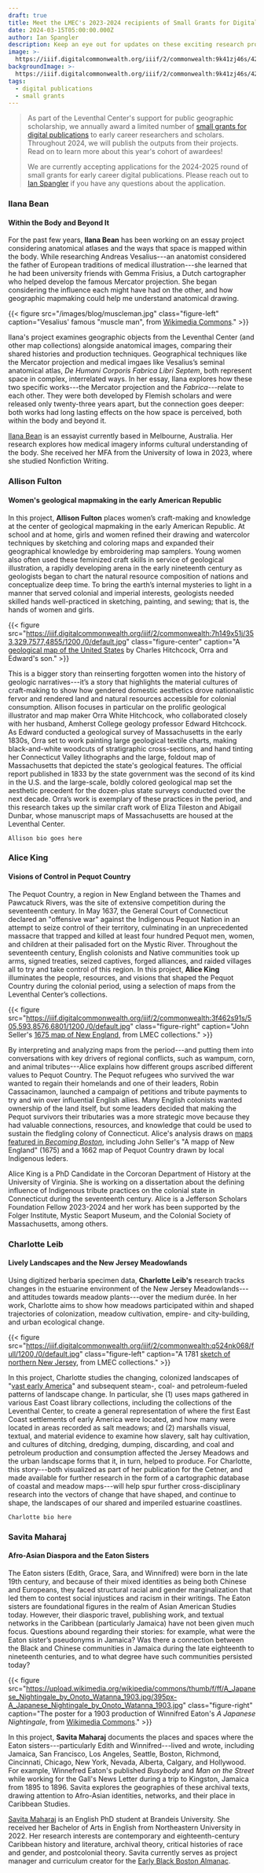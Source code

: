 ```yaml
---
draft: true
title: Meet the LMEC's 2023-2024 recipients of Small Grants for Digital Publications
date: 2024-03-15T05:00:00.000Z
author: Ian Spangler
description: Keep an eye out for updates on these exciting research projects
image: >-
  https://iiif.digitalcommonwealth.org/iiif/2/commonwealth:9k41zj46s/423,364,4912,1220/1200,/0/default.jpg
backgroundImage: >-
  https://iiif.digitalcommonwealth.org/iiif/2/commonwealth:9k41zj46s/423,364,4912,1220/1200,/0/default.jpg
tags:
  - digital publications
  - small grants
---
```


> As part of the Leventhal Center's support for public geographic scholarship, we annually award a limited number of [small grants for digital publications](https://www.leventhalmap.org/research/digital-publication-small-grants/) to early career researchers and scholars. Throughout 2024, we will publish the outputs from their projects. Read on to learn more about this year's cohort of awardees!
> 
> We are currently accepting applications for the 2024-2025 round of small grants for early career digital publications. Please reach out to [Ian Spangler](https://www.leventhalmap.org/about/people/ian-spangler/) if you have any questions about the application.

### Ilana Bean

#### Within the Body and Beyond It

For the past few years, **Ilana Bean** has been working on an essay project considering anatomical atlases and the ways that space is mapped within the body. While researching Andreas Vesalius---an anatomist considered the father of European traditions of medical illustration---she learned that he had been university friends with Gemma Frisius, a Dutch cartographer who helped develop the famous Mercator projection. She began considering the influence each might have had on the other, and how geographic mapmaking could help me understand anatomical drawing.

{{< figure src="/images/blog/muscleman.jpg" class="figure-left" caption="Vesalius' famous \"muscle man\", from [Wikimedia Commons](https://commons.wikimedia.org/wiki/File:Muscle_man,_by_Vesalius._Wellcome_L0001644.jpg)." >}}

Ilana's project examines geographic objects from the Leventhal Center (and other map collections) alongside anatomical images, comparing their shared histories and production techniques. Geographical techniques like the Mercator projection and medical imgaes like Vesalius’s seminal anatomical atlas, *De Humani Corporis Fabrica Libri Septem*, both represent space in complex, interrelated ways. In her essay, Ilana explores how these two specific works---the Mercator projection and the *Fabrica*---relate to each other. They were both developed by Flemish scholars and were released only twenty-three years apart, but the connection goes deeper: both works had long lasting effects on the how space is perceived, both within the body and beyond it.

[Ilana Bean](https://www.ilanabean.com/) is an essayist currently based in Melbourne, Australia. Her research explores how medical imagery informs cultural understanding of the body. She received her MFA from the University of Iowa in 2023, where she studied Nonfiction Writing.

### Allison Fulton

#### Women's geological mapmaking in the early American Republic

In this project, **Allison Fulton** places women’s craft-making and knowledge at the center of geological mapmaking in the early American Republic. At school and at home, girls and women refined their drawing and watercolor techniques by sketching and coloring maps and expanded their geographical knowledge by embroidering map samplers. Young women also often used these feminized craft skills in service of geological illustration, a rapidly developing arena in the early nineteenth century as geologists began to chart the natural resource composition of nations and conceptualize deep time. To bring the earth’s internal mysteries to light in a manner that served colonial and imperial interests, geologists needed skilled hands well-practiced in sketching, painting, and sewing; that is, the hands of women and girls.

{{< figure src="https://iiif.digitalcommonwealth.org/iiif/2/commonwealth:7h149x51j/353,329,7577,4855/1200,/0/default.jpg" class="figure-center" caption="A [geological map of the United States](https://collections.leventhalmap.org/search/commonwealth:7h149x508) by Charles Hitchcock, Orra and Edward's son." >}}

This is a bigger story than reinserting forgotten women into the history of geologic narratives---it’s a story that highlights the material cultures of craft-making to show how gendered domestic aesthetics drove nationalistic fervor and rendered land and natural resources accessible for colonial consumption. Allison focuses in particular on the prolific geological illustrator and map maker Orra White Hitchcock, who collaborated closely with her husband, Amherst College geology professor Edward Hitchcock. As Edward conducted a geological survey of Massachusetts in the early 1830s, Orra set to work painting large geological textile charts, making black-and-white woodcuts of stratigraphic cross-sections, and hand tinting her Connecticut Valley lithographs and the large, foldout map of Massachusetts that depicted the state's geological features. The official report published in 1833 by the state government was the second of its kind in the U.S. and the large-scale, boldly colored geological map set the aesthetic precedent for the dozen-plus state surveys conducted over the next decade. Orra’s work is exemplary of these practices in the period, and this research takes up the similar craft work of Eliza Tileston and Abigail Dunbar, whose manuscript maps of Massachusetts are housed at the Leventhal Center.

`Allison bio goes here`

### Alice King

#### Visions of Control in Pequot Country

The Pequot Country, a region in New England between the Thames and Pawcatuck Rivers, was the site of extensive competition during the seventeenth century. In May 1637, the General Court of Connecticut declared an "offensive war" against the Indigenous Pequot Nation in an attempt to seize control of their territory, culminating in an unprecedented massacre that trapped and killed at least four hundred Pequot men, women, and children at their palisaded fort on the Mystic River. Throughout the seventeenth century, English colonists and Native communities took up arms, signed treaties, seized captives, forged alliances, and raided villages all to try and take control of this region. In this project, **Alice King** illuminates the people, resources, and visions that shaped the Pequot Country during the colonial period, using a selection of maps from the Leventhal Center’s collections.

{{< figure src="https://iiif.digitalcommonwealth.org/iiif/2/commonwealth:3f462s91s/505,593,8576,6801/1200,/0/default.jpg" class="figure-right" caption="John Seller's [1675 map of New England](https://collections.leventhalmap.org/search/commonwealth:3f462s90h), from LMEC collections." >}}

By interpreting and analyzing maps from the period---and putting them into conversations with key drivers of regional conflicts, such as wampum, corn, and animal tributes---Alice explains how different groups ascribed different values to Pequot Country. The Pequot refugees who survived the war wanted to regain their homelands and one of their leaders, Robin Cassacinamon, launched a campaign of petitions and tribute payments to try and win over influential English allies. Many English colonists wanted ownership of the land itself, but some leaders decided that making the Pequot survivors their tributaries was a more strategic move because they had valuable connections, resources, and knowledge that could be used to sustain the fledgling colony of Connecticut. Alice's analysis draws on [maps featured in *Becoming Boston*](https://www.leventhalmap.org/digital-exhibitions/becoming-boston/themes/collision-of-worlds), including John Seller's "A mapp of New England" (1675) and a 1662 map of Pequot Country drawn by local Indigenous leders.

Alice King is a PhD Candidate in the Corcoran Department of History at the University of Virginia. She is working on a dissertation about the defining influence of Indigenous tribute practices on the colonial state in Connecticut during the seventeenth century. Alice is a Jefferson Scholars Foundation Fellow 2023-2024 and her work has been supported by the Folger Institute, Mystic Seaport Museum, and the Colonial Society of Massachusetts, among others.

### Charlotte Leib

#### Lively Landscapes and the New Jersey Meadowlands

Using digitized herbaria specimen data, **Charlotte Leib's** research tracks changes in the estuarine environment of the New Jersey Meadowlands---and attitudes towards meadow plants---over the medium durée. In her work, Charlotte aims to show how meadows participated within and shaped trajectories of colonization, meadow cultivation, empire- and city-building, and urban ecological change.

{{< figure src="https://iiif.digitalcommonwealth.org/iiif/2/commonwealth:q524nk068/full/1200,/0/default.jpg" class="figure-left" caption="A 1781 [sketch of northern New Jersey](https://collections.leventhalmap.org/search/commonwealth:q524nk050), from LMEC collections." >}}

In this project, Charlotte studies the changing, colonized landscapes of "[vast early America](https://guides.library.yale.edu/vastearlyamerica)" and subsequent steam-, coal- and petroleum-fueled patterns of landscape change. In particular, she (1) uses maps gathered in various East Coast library collections, including the collections of the Leventhal Center, to create a general representation of where the first East Coast settlements of early America were located, and how many were located in areas recorded as salt meadows; and (2) marshalls visual, textual, and material evidence to examine how slavery, salt hay cultivation, and cultures of ditching, dredging, dumping, discarding, and coal and petroleum production and consumption affected the Jersey Meadows and the urban landscape forms that it, in turn, helped to produce. For Charlotte, this story---both visualized as part of her publication for the Cetner, and made available for further research in the form of a cartographic database of coastal and meadow maps---will help spur further cross-disciplinary research into the vectors of change that have shaped, and continue to shape, the landscapes of our shared and imperiled estuarine coastlines.

`Charlotte bio here`

### Savita Maharaj

#### Afro-Asian Diaspora and the Eaton Sisters

The Eaton sisters (Edith, Grace, Sara, and Winnifred) were born in the late 19th century, and because of their mixed identities as being both Chinese and Europeans, they faced structural racial and gender marginalization that led them to contest social injustices and racism in their writings. The Eaton sisters are foundational figures in the realm of Asian American Studies today. However, their diasporic travel, publishing work, and textual networks in the Caribbean (particularly Jamaica) have not been given much focus. Questions abound regarding their stories: for example, what were the Eaton sister’s pseudonyms in Jamaica? Was there a connection between the Black and Chinese communities in Jamaica during the late eighteenth to nineteenth centuries, and to what degree have such communities persisted today? 

{{< figure src="https://upload.wikimedia.org/wikipedia/commons/thumb/f/ff/A_Japanese_Nightingale_by_Onoto_Watanna_1903.jpg/395px-A_Japanese_Nightingale_by_Onoto_Watanna_1903.jpg" class="figure-right" caption="The poster for a 1903 production of Winnifred Eaton's *A Japanese Nightingale*, from [Wikimedia Commons](https://en.wikipedia.org/wiki/Winnifred_Eaton_(writer)#/media/File:A_Japanese_Nightingale_by_Onoto_Watanna_1903.jpg)." >}}

In this project, **Savita Maharaj** documents the places and spaces where the Eaton sisters---particularly Edith and Winnifred---lived and wrote, including Jamaica, San Francisco, Los Angeles, Seattle, Boston, Richmond, Cincinnati, Chicago, New York, Nevada, Alberta, Calgary, and Hollywood. For example, Winnefred Eaton's published *Busybody* and *Man on the Street* while working for the Gall's News Letter during a trip to Kingston, Jamaica from 1895 to 1896. Savita explores the geographies of these archival texts, drawing attention to Afro-Asian identities, networks, and their place in Caribbean Studies.

[Savita Maharaj](https://cssh.northeastern.edu/student/savita-maharaj/) is an English PhD student at Brandeis University. She received her Bachelor of Arts in English from Northeastern University in 2022. Her research interests are contemporary and eighteenth-century Caribbean history and literature, archival theory, critical histories of race and gender, and postcolonial theory. Savita currently serves as project manager and curriculum creator for the [Early Black Boston Almanac](https://bostonresearchcenter.org/projects/early-black-boston-digital-almanac/). 
